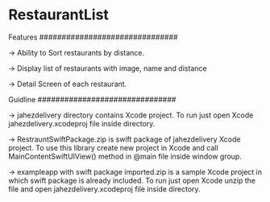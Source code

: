 # RestaurantList

Features
###############################

-> Ability to Sort restaurants by distance.

-> Display list of restaurants with image, name and distance

-> Detail Screen of each restaurant.

Guidline
###############################

-> jahezdelivery directory contains Xcode project. To run just open Xcode jahezdelivery.xcodeproj file inside directory.


-> RestrauntSwiftPackage.zip is swift package of jahezdelivery Xcode project. To use this library create new project in Xcode and call MainContentSwiftUIView() method in @main file inside window group.


-> exampleapp with swift package imported.zip is a sample Xcode project in which swift package is already included. To run just open Xcode unzip the file and open jahezdelivery.xcodeproj file inside directory.

